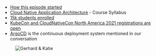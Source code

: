 - [How this episode started](https://twitter.com/k_gamanji/status/1396933488553693190)
- [Cloud Native Application Architecture](https://www.udacity.com/course/cloud-native-application-architecture-nanodegree--nd064) - Course Syllabus
- [15k students enrolled](https://www.linkedin.com/posts/katie-gamanji_suse-rancher-community-activity-6808040710869155840-An1r)
- [KubeCon and CloudNativeCon North America 2021 registrations are open](https://twitter.com/CloudNativeFdn/status/1407720966600470528)
- [ArgoCD](https://argo-cd.readthedocs.io/en/stable/) is the continuous deployment system mentioned in our conversation

<figure class="richtext-figure richtext-figure--full">
  <img src="https://cdn.changelog.com/shipit/shipit-8--katie-gamanji.jpg" alt="Gerhard & Katie" loading="lazy">
</figure>
